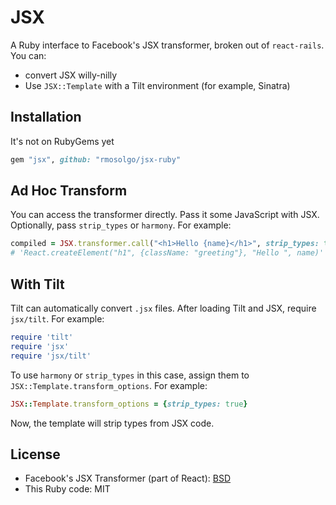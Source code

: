 # JSX

A Ruby interface to Facebook's JSX transformer, broken out of `react-rails`. You can:

- convert JSX willy-nilly
- Use `JSX::Template` with a Tilt environment (for example, Sinatra)

## Installation

It's not on RubyGems yet

```ruby
gem "jsx", github: "rmosolgo/jsx-ruby"
```

## Ad Hoc Transform

You can access the transformer directly. Pass it some JavaScript with JSX. Optionally, pass `strip_types` or `harmony`. For example:

```ruby
compiled = JSX.transformer.call("<h1>Hello {name}</h1>", strip_types: true, harmony: true)
# 'React.createElement("h1", {className: "greeting"}, "Hello ", name)'
```

## With Tilt

Tilt can automatically convert `.jsx` files. After loading Tilt and JSX, require `jsx/tilt`. For example:

```ruby
require 'tilt'
require 'jsx'
require 'jsx/tilt'
```

To use `harmony` or `strip_types` in this case, assign them to `JSX::Template.transform_options`. For example:

```ruby
JSX::Template.transform_options = {strip_types: true}
```

Now, the template will strip types from JSX code.

## License

- Facebook's JSX Transformer (part of React): [BSD](https://github.com/facebook/react/blob/master/LICENSE)
- This Ruby code: MIT